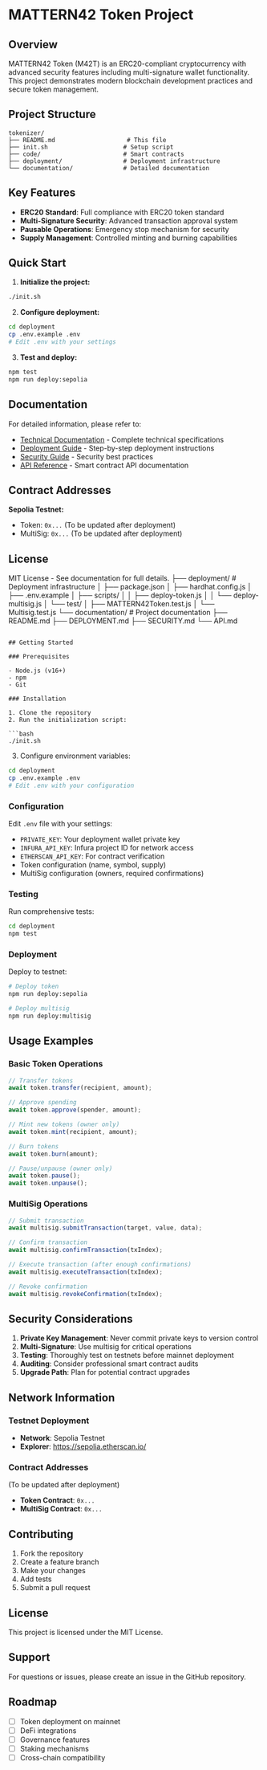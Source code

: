 # MATTERN42 Token Project

## Overview

MATTERN42 Token (M42T) is an ERC20-compliant cryptocurrency with advanced security features including multi-signature wallet functionality. This project demonstrates modern blockchain development practices and secure token management.

## Project Structure

```
tokenizer/
├── README.md                    # This file
├── init.sh                     # Setup script
├── code/                       # Smart contracts
├── deployment/                 # Deployment infrastructure
└── documentation/              # Detailed documentation
```

## Key Features

- **ERC20 Standard**: Full compliance with ERC20 token standard
- **Multi-Signature Security**: Advanced transaction approval system
- **Pausable Operations**: Emergency stop mechanism for security
- **Supply Management**: Controlled minting and burning capabilities

## Quick Start

1. **Initialize the project:**

```bash
./init.sh
```

2. **Configure deployment:**

```bash
cd deployment
cp .env.example .env
# Edit .env with your settings
```

3. **Test and deploy:**

```bash
npm test
npm run deploy:sepolia
```

## Documentation

For detailed information, please refer to:

- [Technical Documentation](./documentation/README.md) - Complete technical specifications
- [Deployment Guide](./documentation/DEPLOYMENT.md) - Step-by-step deployment instructions
- [Security Guide](./documentation/SECURITY.md) - Security best practices
- [API Reference](./documentation/API.md) - Smart contract API documentation

## Contract Addresses

**Sepolia Testnet:**

- Token: `0x...` (To be updated after deployment)
- MultiSig: `0x...` (To be updated after deployment)

## License

MIT License - See documentation for full details.
├── deployment/                 # Deployment infrastructure
│   ├── package.json
│   ├── hardhat.config.js
│   ├── .env.example
│   ├── scripts/
│   │   ├── deploy-token.js
│   │   └── deploy-multisig.js
│   └── test/
│       ├── MATTERN42Token.test.js
│       └── Multisig.test.js
└── documentation/             # Project documentation
    ├── README.md
    ├── DEPLOYMENT.md
    ├── SECURITY.md
    └── API.md

```

## Getting Started

### Prerequisites

- Node.js (v16+)
- npm
- Git

### Installation

1. Clone the repository
2. Run the initialization script:

```bash
./init.sh
```

3. Configure environment variables:

```bash
cd deployment
cp .env.example .env
# Edit .env with your configuration
```

### Configuration

Edit `.env` file with your settings:

- `PRIVATE_KEY`: Your deployment wallet private key
- `INFURA_API_KEY`: Infura project ID for network access
- `ETHERSCAN_API_KEY`: For contract verification
- Token configuration (name, symbol, supply)
- MultiSig configuration (owners, required confirmations)

### Testing

Run comprehensive tests:

```bash
cd deployment
npm test
```

### Deployment

Deploy to testnet:

```bash
# Deploy token
npm run deploy:sepolia

# Deploy multisig
npm run deploy:multisig
```

## Usage Examples

### Basic Token Operations

```javascript
// Transfer tokens
await token.transfer(recipient, amount);

// Approve spending
await token.approve(spender, amount);

// Mint new tokens (owner only)
await token.mint(recipient, amount);

// Burn tokens
await token.burn(amount);

// Pause/unpause (owner only)
await token.pause();
await token.unpause();
```

### MultiSig Operations

```javascript
// Submit transaction
await multisig.submitTransaction(target, value, data);

// Confirm transaction
await multisig.confirmTransaction(txIndex);

// Execute transaction (after enough confirmations)
await multisig.executeTransaction(txIndex);

// Revoke confirmation
await multisig.revokeConfirmation(txIndex);
```

## Security Considerations

1. **Private Key Management**: Never commit private keys to version control
2. **Multi-Signature**: Use multisig for critical operations
3. **Testing**: Thoroughly test on testnets before mainnet deployment
4. **Auditing**: Consider professional smart contract audits
5. **Upgrade Path**: Plan for potential contract upgrades

## Network Information

### Testnet Deployment

- **Network**: Sepolia Testnet
- **Explorer**: <https://sepolia.etherscan.io/>

### Contract Addresses

(To be updated after deployment)

- **Token Contract**: `0x...`
- **MultiSig Contract**: `0x...`

## Contributing

1. Fork the repository
2. Create a feature branch
3. Make your changes
4. Add tests
5. Submit a pull request

## License

This project is licensed under the MIT License.

## Support

For questions or issues, please create an issue in the GitHub repository.

## Roadmap

- [ ] Token deployment on mainnet
- [ ] DeFi integrations
- [ ] Governance features
- [ ] Staking mechanisms
- [ ] Cross-chain compatibility
